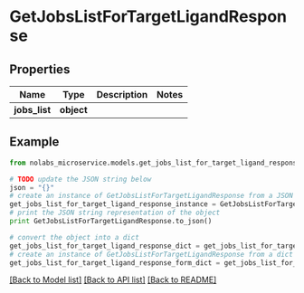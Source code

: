 # GetJobsListForTargetLigandResponse


## Properties

Name | Type | Description | Notes
------------ | ------------- | ------------- | -------------
**jobs_list** | **object** |  | 

## Example

```python
from nolabs_microservice.models.get_jobs_list_for_target_ligand_response import GetJobsListForTargetLigandResponse

# TODO update the JSON string below
json = "{}"
# create an instance of GetJobsListForTargetLigandResponse from a JSON string
get_jobs_list_for_target_ligand_response_instance = GetJobsListForTargetLigandResponse.from_json(json)
# print the JSON string representation of the object
print GetJobsListForTargetLigandResponse.to_json()

# convert the object into a dict
get_jobs_list_for_target_ligand_response_dict = get_jobs_list_for_target_ligand_response_instance.to_dict()
# create an instance of GetJobsListForTargetLigandResponse from a dict
get_jobs_list_for_target_ligand_response_form_dict = get_jobs_list_for_target_ligand_response.from_dict(get_jobs_list_for_target_ligand_response_dict)
```
[[Back to Model list]](../README.md#documentation-for-models) [[Back to API list]](../README.md#documentation-for-api-endpoints) [[Back to README]](../README.md)


